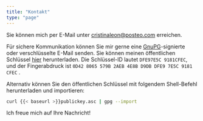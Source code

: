 ```yaml
---
title: "Kontakt"
type: "page"
---
```

Sie können mich per E-Mail unter [cristinaleon@posteo.com](mailto:cristinaleon@posteo.com) erreichen.

Für sichere Kommunikation können Sie mir gerne eine [GnuPG](https://gnupg.org)-signierte oder verschlüsselte E-Mail senden.
Sie können meinen öffentlichen Schlüssel [hier](/publickey.asc) herunterladen.
Die Schlüssel-ID lautet `DFE97E5C 9181CFEC`, und der Fingerabdruck ist `0D42 8065 579B 2AEB 4E8B D9DB DFE9 7E5C 9181 CFEC` .

Alternativ können Sie den öffentlichen Schlüssel mit folgendem Shell-Befehl herunterladen und importieren:
```bash
curl {{< baseurl >}}publickey.asc | gpg --import
```

Ich freue mich auf Ihre Nachricht!